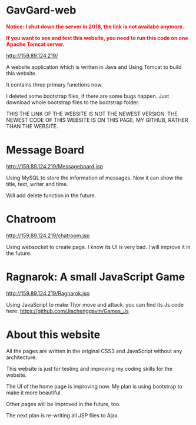 # GavGard-web

<span style="color:red"> **Notice: I shut down the server in 2018, the link is not availabe anymore.** </span>

<span style="color:red"> **If you want to see and test this website, you need to run this code on one Apache Tomcat server.** </span>

http://159.89.124.219/

A website application which is written in Java and Using Tomcat to build this website.

It contains three primary functions now.

I deleted some bootstrap files, if there are some bugs happen. Just download whole bootstrap files to the bootstrap folder. 

THIS THE LINK OF THE WEBSITE IS NOT THE NEWEST VERSION.
THE NEWEST CODE OF THIS WEBSITE IS ON THIS PAGE, MY GITHUB, RATHER THAN THE WEBSITE.

# Message Board

http://159.89.124.219/Messageboard.jsp


Using MySQL to store the information of messages. Now it can show the title, text, writer and time.

Will add delete function in the future.

# Chatroom
http://159.89.124.219/chatroom.jsp

Using websocket to create page.
I know its UI is very bad. I will improve it in the future.

# Ragnarok: A small JavaScript Game
http://159.89.124.219/Ragnarok.jsp

Using JavaScript to make Thor move and attack. you can find its Js code here: https://github.com/Jiachenggavin/Games_Js

# About this website
All the pages are written in the original CSS3 and JavaScript without any architecture.

This website is just for testing and improving my coding skills for the website.

The UI of the home page is improving now. My plan is using bootstrap to make it more beautiful.

Other pages will be improved in the future, too.

The next plan is re-writing all JSP files to Ajax.
